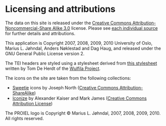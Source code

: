 Licensing and attributions
==========================

The data on this site is released under the <a
href="http://creativecommons.org/licenses/by-nc-sa/3.0/us/">Creative
Commons Attribution-Noncommercial-Share Alike 3.0</a> license. Please see
<a href="/sources">each individual source</a> for further details and
attributions.

This application is Copyright 2007, 2008, 2009, 2010 University of Oslo,
Marius L. Jøhndal, Anders Nøklestad and Dag Haug, and released under the
GNU General Public License version 2.

The TEI headers are styled using a stylesheet derived from <a
href="http://www.wulfila.be/res/style/xslt/teiheader.xsl">this
stylesheet</a> written by Tom De Herdt of the <a
href="http://www.wulfila.be">Wulfila Project</a>.

The icons on the site are taken from the following collections:

* <a href="http://sweetie.sublink.ca/">Sweetie</a> icons by Joseph North (<a href="http://creativecommons.org/licenses/by-sa/3.0/">Creative Commons Attribution-ShareAlike</a>)
* <a href="http://pooliestudios.com/projects/iconize/">Iconize</a> by Alexander Kaiser and Mark James (<a href="http://creativecommons.org/licenses/by/2.5/">Creative Commons Attribution License</a>)

The PROIEL logo is Copyright © Marius L. Jøhndal, 2007, 2008, 2009, 2010.
All rights reserved.
